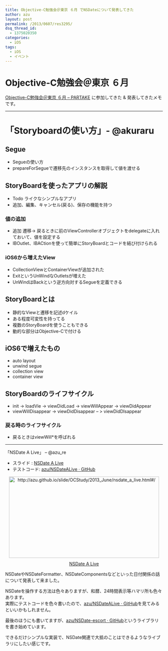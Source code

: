 ```yaml
---
title: Objective-C勉強会＠東京 ６月 でNSDateについて発表してきた
author: azu
layout: post
permalink: /2013/0607/res3295/
dsq_thread_id:
  - 1375020350
categories:
  - iOS
tags:
  - iOS
  - イベント
---
```

# Objective-C勉強会＠東京 ６月

[Objective-C勉強会＠東京 ６月 &#8211; PARTAKE][1] に参加してきた & 発表してきたメモです。

* * *

# 「Storyboardの使い方」- @akuraru　

## Segue

*   Segueの使い方
*   prepareForSegueで遷移先のインスタンスを取得して値を渡せる

## StoryBoardを使ったアプリの解説

*   Todo ライクなシンプルなアプリ
*   追加、編集、キャンセル(戻る)、保存の機能を持つ

### 値の追加

*   追加 遷移-> 戻るときに前のViewControllerオブジェクトをdelegateに入れておいて、値を設定する
*   IBOutlet、IBACtionを使って簡単にStoryBoardとコードを結び付けられる

### iOS6から増えたView

*   CollectionViewとContainerViewが追加された
*   ExitというUnWindなOutletsが増えた
*   UnWindはBackという逆方向対するSegueを定義できる

## StoryBoardとは

*   静的なViewと遷移を記述dケイル
*   ある程度可変性を持ってる
*   複数のStoryBoardを使うこともできる
*   動的な部分はObjective-Cで付ける

## iOS6で増えたもの

*   auto layout
*   unwind segue
*   collection view
*   container view

## StoryBoardのライフサイクル

*   init -> loadVie -> viewDidLoad -> viewWillAppear -> viewDidAppear
*   viewWillDisappear -> viewDidDisappear &#8211; > viewDidDIsappear

### 戻る時のライフサイクル

*   戻るときはviewWill*を呼ばれる

* * *

「NSDate A Live」 &#8211; @azu_re

*   スライド : [NSDate A Live][2]
*   テストコード: [azu/NSDateALive · GitHub][3]

<div class="kwout" style="text-align: center;">
  <a href="http://azu.github.io/slide/OCStudy/2013_June/nsdate_a_live.html#/"><img src="http://kwout.com/cutout/m/wg/zs/2uk_bor_w480.jpg" alt="http://azu.github.io/slide/OCStudy/2013_June/nsdate_a_live.html#/" title="NSDate A Live" width="480" height="260" style="border: none;" /></a> <p style="margin-top: 10px; text-align: center;">
    <a href="http://azu.github.io/slide/OCStudy/2013_June/nsdate_a_live.html#/">NSDate A Live</a>
  </p>
</div>

NSDateやNSDateFormatter、NSDateComponentsなどといった日付関係の話について発表して来ました。

NSDateを操作する方法は色々ありますが、和暦、24時間表示等ハマリ所も色々あります。  
実際にテストコードを色々書いたので、[azu/NSDateALive · GitHub][3]を見てみるといいかもしれません。

最後のほうにも書いてますが、[azu/NSDate-escort · GitHub][4]というライブラリを書き始めています。

できるだけシンプルな実装で、NSDate関連で大抵のことはできるようなライブラリにしたい感じです。

 [1]: http://partake.in/events/54f3c547-5ffa-4fd4-8de6-d95788cb3915 "Objective-C勉強会＠東京 ６月 - PARTAKE"
 [2]: http://azu.github.io/slide/OCStudy/2013_June/nsdate_a_live.html#/ "NSDate A Live"
 [3]: https://github.com/azu/NSDateALive "azu/NSDateALive · GitHub"
 [4]: https://github.com/azu/NSDate-escort "azu/NSDate-escort · GitHub"